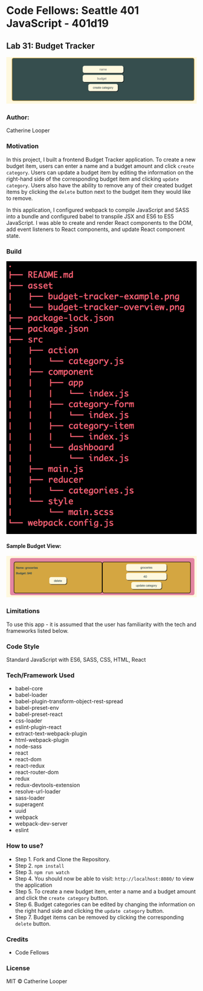 # Code Fellows: Seattle 401 JavaScript - 401d19

## Lab 31: Budget Tracker

![Budget Tracker Overview](./asset/budget-tracker-overview.png)

### Author: 
Catherine Looper

### Motivation

In this project, I built a frontend Budget Tracker application. To create a new budget item, users can enter a name and a budget amount and click `create category`. Users can update a budget item by editing the information on the right-hand side of the corresponding budget item and clicking `update category`. Users also have the ability to remove any of their created budget items by clicking the `delete` button next to the budget item they would like to remove. 

In this application, I configured webpack to compile JavaScript and SASS into a bundle and configured babel to transpile JSX and ES6 to ES5 JavaScript. I was able to create and render React components to the DOM, add event listeners to React components, and update React component state.


### Build

![Budget Tracker Tree](./asset/budget-tracker-tree.png)

#### Sample Budget View:
![Sample Budget Tracker](./asset/budget-tracker-example.png)

### Limitations

To use this app - it is assumed that the user has familiarity with the tech and frameworks listed below.

### Code Style

Standard JavaScript with ES6, SASS, CSS, HTML, React

### Tech/Framework Used

* babel-core
* babel-loader
* babel-plugin-transform-object-rest-spread
* babel-preset-env
* babel-preset-react
* css-loader
* eslint-plugin-react
* extract-text-webpack-plugin
* html-webpack-plugin
* node-sass
* react
* react-dom
* react-redux
* react-router-dom
* redux
* redux-devtools-extension
* resolve-url-loader
* sass-loader
* superagent
* uuid
* webpack
* webpack-dev-server
* eslint

### How to use?

* Step 1. Fork and Clone the Repository.
* Step 2. `npm install`
* Step 3. `npm run watch`
* Step 4. You should now be able to visit: `http://localhost:8080/` to view the application
* Step 5. To create a new budget item, enter a name and a budget amount and click the `create category` button. 
* Step 6. Budget categories can be edited by changing the information on the right hand side and clicking the `update category` button. 
* Step 7. Budget items can be removed by clicking the corresponding `delete` button.

### Credits

* Code Fellows

### License

MIT © Catherine Looper


